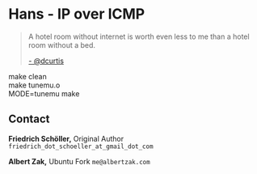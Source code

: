 # Hans - IP over ICMP
> A hotel room without internet is worth even less to me than a hotel room without a bed.
>
>  [- @dcurtis](https://twitter.com/dcurtis/statuses/325029551711322112)

make clean  
make tunemu.o  
MODE=tunemu make  

## Contact

**Friedrich Schöller,** Original Author `friedrich_dot_schoeller_at_gmail_dot_com` 

**Albert Zak,** Ubuntu Fork `me@albertzak.com` 
